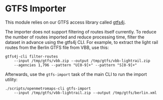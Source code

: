 # GTFS Importer

This module relies on our GTFS access library called
[gtfs4j](https://github.com/OpenMetroMaps/gtfs4j).

The importer does not support filtering of routes itself currently. To reduce
the number of routes imported and reduce processing time, filter the dataset
in advance using the gtfs4j CLI. For example, to extract the light rail
routes from the Berlin GTFS file from VBB, use this:

    gtfs4j-cli filter-routes
        --input /tmp/gtfs/vbb.zip --output /tmp/gtfs/vbb-lightrail.zip
        --agencies 1,796 --pattern "U[0-9]+" --pattern "S[0-9]+"

Afterwards, use the `gtfs-import` task of the main CLI to run the import
utility:

    ./scripts/openmetromaps-cli gtfs-import
        --input /tmp/gtfs/vbb-lightrail.zip --output /tmp/gtfs/berlin.xml
